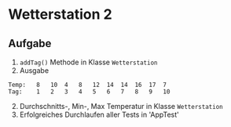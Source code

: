 # Wetterstation 2

## Aufgabe

1. `addTag()` Methode in Klasse `Wetterstation`
1. Ausgabe

```
Temp:   8   10  4   8   12  14  14  16  17  7
Tag:    1   2   3   4   5   6   7   8   9   10
```

2. Durchschnitts-, Min-, Max Temperatur in Klasse `Wetterstation`
3. Erfolgreiches Durchlaufen aller Tests in 'AppTest'

